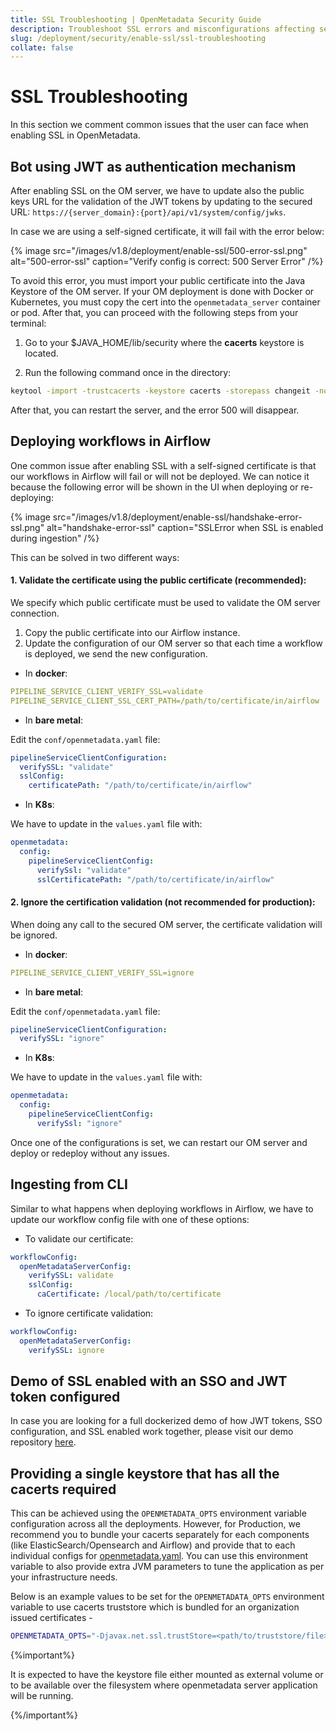 ```yaml
---
title: SSL Troubleshooting | OpenMetadata Security Guide
description: Troubleshoot SSL errors and misconfigurations affecting secure access to services, ingestion, and the UI.
slug: /deployment/security/enable-ssl/ssl-troubleshooting
collate: false
---
```


# SSL Troubleshooting

In this section we comment common issues that the user can face when enabling SSL in OpenMetadata.

## Bot using JWT as authentication mechanism

After enabling SSL on the OM server, we have to update also the public keys URL for the validation of the JWT tokens by 
updating to the secured URL: `https://{server_domain}:{port}/api/v1/system/config/jwks`.

In case we are using a self-signed certificate, it will fail with the error below:

{% image
src="/images/v1.8/deployment/enable-ssl/500-error-ssl.png"
alt="500-error-ssl"
caption="Verify config is correct: 500 Server Error"
 /%}

To avoid this error, you must import your public certificate into the Java Keystore of the OM server. If your OM 
deployment is done with Docker or Kubernetes, you must copy the cert into the `openmetadata_server` container or pod. 
After that, you can proceed with the following steps from your terminal:

1. Go to your $JAVA_HOME/lib/security where the **cacerts** keystore is located.

2. Run the following command once in the directory:

```bash
keytool -import -trustcacerts -keystore cacerts -storepass changeit -noprompt -alias localhost -file /path/to/public.cert
```

After that, you can restart the server, and the error 500 will disappear.

## Deploying workflows in Airflow

One common issue after enabling SSL with a self-signed certificate is that our workflows in Airflow will fail or will 
not be deployed. We can notice it because the following error will be shown in the UI when deploying or re-deploying:

{% image
src="/images/v1.8/deployment/enable-ssl/handshake-error-ssl.png"
alt="handshake-error-ssl"
caption="SSLError when SSL is enabled during ingestion"
 /%}

This can be solved in two different ways:

#### 1. Validate the certificate using the public certificate (recommended):

We specify which public certificate must be used to validate the OM server connection.

1. Copy the public certificate into our Airflow instance.
2. Update the configuration of our OM server so that each time a workflow is deployed, we send the new configuration.

- In **docker**:

```yaml
PIPELINE_SERVICE_CLIENT_VERIFY_SSL=validate
PIPELINE_SERVICE_CLIENT_SSL_CERT_PATH=/path/to/certificate/in/airflow
```

- In **bare metal**:

Edit the `conf/openmetadata.yaml` file:

```yaml
pipelineServiceClientConfiguration:
  verifySSL: "validate"
  sslConfig:
    certificatePath: "/path/to/certificate/in/airflow"
```

- In **K8s**:

We have to update in the `values.yaml` file with:

```yaml
openmetadata:
  config:
    pipelineServiceClientConfig:
      verifySsl: "validate"
      sslCertificatePath: "/path/to/certificate/in/airflow"
```

#### 2. Ignore the certification validation (not recommended for production):

When doing any call to the secured OM server, the certificate validation will be ignored.

- In **docker**:

```yaml
PIPELINE_SERVICE_CLIENT_VERIFY_SSL=ignore
```

- In **bare metal**:

Edit the `conf/openmetadata.yaml` file:

```yaml
pipelineServiceClientConfiguration:
  verifySSL: "ignore"
```

- In **K8s**:

We have to update in the `values.yaml` file with:

```yaml
openmetadata:
  config:
    pipelineServiceClientConfig:
      verifySsl: "ignore"
```

Once one of the configurations is set, we can restart our OM server and deploy or redeploy without any issues.

## Ingesting from CLI

Similar to what happens when deploying workflows in Airflow, we have to update our workflow config file with one of 
these options:

- To validate our certificate:

```yaml
workflowConfig:
  openMetadataServerConfig:
    verifySSL: validate
    sslConfig:
      caCertificate: /local/path/to/certificate
```

- To ignore certificate validation:

```yaml
workflowConfig:
  openMetadataServerConfig:
    verifySSL: ignore
```

## Demo of SSL enabled with an SSO and JWT token configured 

In case you are looking for a full dockerized demo of how JWT tokens, SSO configuration, and SSL enabled work together,
please visit our demo repository [here](https://github.com/open-metadata/openmetadata-demo/tree/main/sso-with-ssl).

## Providing a single keystore that has all the cacerts required

This can be achieved using the `OPENMETADATA_OPTS` environment variable configuration across all the deployments.
However, for Production, we recommend you to bundle your cacerts separately for each components (like ElasticSearch/Opensearch and Airflow) and provide that to each individual configs for [openmetadata.yaml](https://github.com/open-metadata/OpenMetadata/blob/main/conf/openmetadata.yaml). 
You can use this environment variable to also provide extra JVM parameters to tune the application as per your infrastructure needs.

Below is an example values to be set for the `OPENMETADATA_OPTS` environment variable to use cacerts truststore which is bundled for an organization issued certificates -

```bash
OPENMETADATA_OPTS="-Djavax.net.ssl.trustStore=<path/to/truststore/file> -Djavax.net.ssl.trustStorePassword=<TRUSTSTORE_PASSWORD>"
```

{%important%}

It is expected to have the keystore file either mounted as external volume or to be available over the filesystem where openmetadata server application will be running.

{%/important%}
